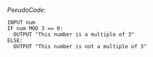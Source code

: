 
*PseudoCode*:
```
INPUT num
IF num MOD 3 == 0:
  OUTPUT "This number is a multiple of 3"
ELSE:
  OUTPUT "This number is not a multiple of 3"
```
